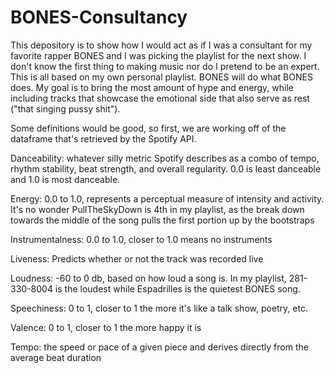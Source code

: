 # BONES-Consultancy
This depository is to show how I would act as if I was a consultant for my favorite rapper BONES and I was picking the playlist for the next show. I don't know the first thing to making music nor do I pretend to be an expert. This is all based on my own personal playlist. BONES will do what BONES does. My goal is to bring the most amount of hype and energy, while including tracks that showcase the emotional side that also serve as rest ("that singing pussy shit").

Some definitions would be good, so first, we are working off of the dataframe that's retrieved by the Spotify API.

Danceability: whatever silly metric Spotify describes as a combo of tempo, rhythm stability, beat strength, and overall regularity. 0.0 is least danceable and 1.0 is most danceable.

Energy: 0.0 to 1.0, represents a perceptual measure of intensity and activity. It's no wonder PullTheSkyDown is 4th in my playlist, as the break down towards the middle of the song pulls the first portion up by the bootstraps

Instrumentalness: 0.0 to 1.0, closer to 1.0 means no instruments

Liveness: Predicts whether or not the track was recorded live

Loudness: -60 to 0 db, based on how loud a song is. In my playlist, 281-330-8004 is the loudest while Espadrilles is the quietest BONES song. 

Speechiness: 0 to 1, closer to 1 the more it's like a talk show, poetry, etc.

Valence: 0 to 1, closer to 1 the more happy it is

Tempo: the speed or pace of a given piece and derives directly from the average beat duration



